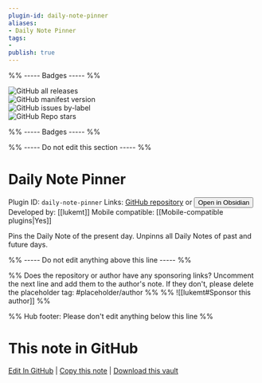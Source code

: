 ```yaml
---
plugin-id: daily-note-pinner
aliases:
- Daily Note Pinner
tags: 
- 
publish: true
---
```


%% ----- Badges ----- %%

![GitHub all releases](https://img.shields.io/github/downloads/lukemt/obsidian-daily-note-pinner/total?color=573E7A&logo=github&style=for-the-badge)   
![GitHub manifest version](https://img.shields.io/github/manifest-json/v/lukemt/obsidian-daily-note-pinner?color=573E7A&logo=github&style=for-the-badge)   
![GitHub issues by-label](https://img.shields.io/github/issues/lukemt/obsidian-daily-note-pinner/help%20wanted?color=573E7A&logo=github&style=for-the-badge)   
![GitHub Repo stars](https://img.shields.io/github/stars/lukemt/obsidian-daily-note-pinner?color=573E7A&logo=github&style=for-the-badge)

%% ----- Badges ----- %%

%% ----- Do not edit this section ----- %%

# Daily Note Pinner

Plugin ID: `daily-note-pinner`
Links: [GitHub repository](https://github.com/lukemt/obsidian-daily-note-pinner) or [<button id=HH>Open in Obsidian</button>](obsidian://show-plugin?id=daily-note-pinner)
Developed by: [[lukemt]]
Mobile compatible: [[Mobile-compatible plugins|Yes]]

Pins the Daily Note of the present day. Unpinns all Daily Notes of past and future days.

%% ----- Do not edit anything above this line ----- %% 

%% Does the repository or author have any sponsoring links? Uncomment the next line and add them to the author's note. If they don't, please delete the placeholder tag: #placeholder/author %%
%% ![[lukemt#Sponsor this author]] %%

%% Hub footer: Please don't edit anything below this line %%

# This note in GitHub

<span class="git-footer">[Edit In GitHub](https://github.dev/obsidian-community/obsidian-hub/blob/main/02%20-%20Community%20Expansions/02.05%20All%20Community%20Expansions/Plugins/daily-note-pinner.md "git-hub-edit-note") | [Copy this note](https://raw.githubusercontent.com/obsidian-community/obsidian-hub/main/02%20-%20Community%20Expansions/02.05%20All%20Community%20Expansions/Plugins/daily-note-pinner.md "git-hub-copy-note") | [Download this vault](https://github.com/obsidian-community/obsidian-hub/archive/refs/heads/main.zip "git-hub-download-vault") </span>
